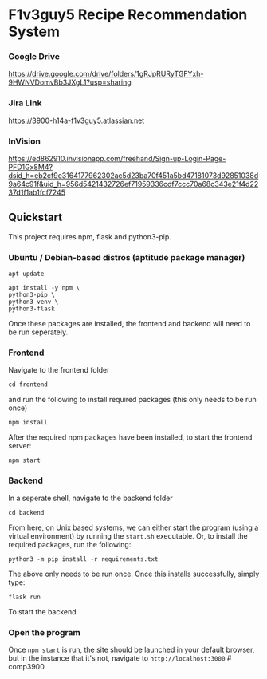 # F1v3guy5 Recipe Recommendation System

### Google Drive
https://drive.google.com/drive/folders/1gRJpRURyTGFYxh-9HWNVDomvBb3JXgL1?usp=sharing

### Jira Link
https://3900-h14a-f1v3guy5.atlassian.net

### InVision
https://ed862910.invisionapp.com/freehand/Sign-up-Login-Page-PFD1Gx8M4?dsid_h=eb2cf9e3164177962302ac5d23ba70f451a5bd47181073d92851038d9a64c91f&uid_h=956d5421432726ef71959336cdf7ccc70a68c343e21f4d2237d1f1ab1fcf7245


## Quickstart

This project requires npm, flask and python3-pip.

### Ubuntu / Debian-based distros (aptitude package manager)

```
apt update

apt install -y npm \
python3-pip \
python3-venv \
python3-flask
```

Once these packages are installed, the frontend and backend will need to be run seperately.

### Frontend

Navigate to the frontend folder

```
cd frontend
```

and run the following to install required packages (this only needs to be run once)

```
npm install
```

After the required npm packages have been installed, to start the frontend server:

```
npm start
```

### Backend

In a seperate shell, navigate to the backend folder

```
cd backend
```
From here, on Unix based systems, we can either start the program (using a virtual environment) by running the `start.sh` executable. Or, to install the required packages, run the following:

```
python3 -m pip install -r requirements.txt
```

The above only needs to be run once. Once this installs successfully, simply type:

```
flask run
```

To start the backend

### Open the program

Once `npm start` is run, the site should be launched in your default browser, but in the instance that it's not, navigate to `http://localhost:3000`
#   c o m p 3 9 0 0  
 